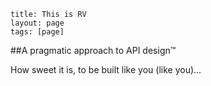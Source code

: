 ```
title: This is RV
layout: page
tags: [page]
```

##A pragmatic approach to API design&trade;

How sweet it is, to be built like you (like you)...